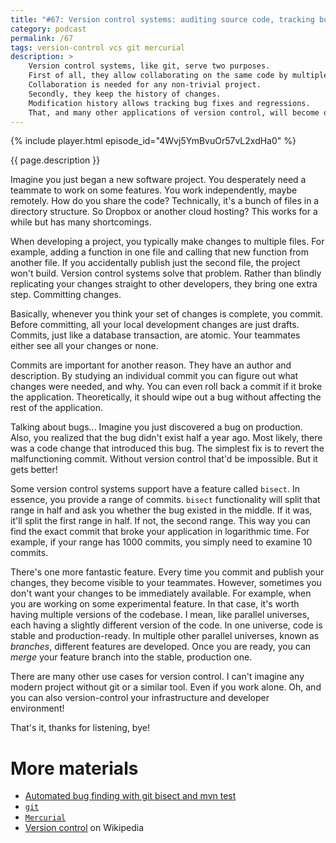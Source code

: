 ```yaml
---
title: "#67: Version control systems: auditing source code, tracking bugs and experimenting"
category: podcast
permalink: /67
tags: version-control vcs git mercurial
description: >
    Version control systems, like git, serve two purposes.
    First of all, they allow collaborating on the same code by multiple developers.
    Collaboration is needed for any non-trivial project.
    Secondly, they keep the history of changes.
    Modification history allows tracking bug fixes and regressions.
    That, and many other applications of version control, will become obvious in a second.
---
```


{% include player.html episode_id="4Wvj5YmBvuOr57vL2xdHa0" %}

{{ page.description }}

Imagine you just began a new software project.
You desperately need a teammate to work on some features.
You work independently, maybe remotely.
How do you share the code?
Technically, it's a bunch of files in a directory structure.
So Dropbox or another cloud hosting?
This works for a while but has many shortcomings.

When developing a project, you typically make changes to multiple files.
For example, adding a function in one file and calling that new function from another file.
If you accidentally publish just the second file, the project won't build.
Version control systems solve that problem.
Rather than blindly replicating your changes straight to other developers, they bring one extra step.
Committing changes.

Basically, whenever you think your set of changes is complete, you commit.
Before committing, all your local development changes are just drafts.
Commits, just like a database transaction, are atomic.
Your teammates either see all your changes or none.

Commits are important for another reason.
They have an author and description.
By studying an individual commit you can figure out what changes were needed, and why.
You can even roll back a commit if it broke the application.
Theoretically, it should wipe out a bug without affecting the rest of the application.

Talking about bugs...
Imagine you just discovered a bug on production.
Also, you realized that the bug didn't exist half a year ago.
Most likely, there was a code change that introduced this bug.
The simplest fix is to revert the malfunctioning commit.
Without version control that'd be impossible.
But it gets better!

Some version control systems support have a feature called `bisect`.
In essence, you provide a range of commits.
`bisect` functionality will split that range in half and ask you whether the bug existed in the middle.
If it was, it'll split the first range in half.
If not, the second range.
This way you can find the exact commit that broke your application in logarithmic time.
For example, if your range has 1000 commits, you simply need to examine 10 commits.

There's one more fantastic feature.
Every time you commit and publish your changes, they become visible to your teammates.
However, sometimes you don't want your changes to be immediately available.
For example, when you are working on some experimental feature.
In that case, it's worth having multiple versions of the codebase.
I mean, like parallel universes, each having a slightly different version of the code.
In one universe, code is stable and production-ready.
In multiple other parallel universes, known as _branches_, different features are developed.
Once you are ready, you can _merge_ your feature branch into the stable, production one.

There are many other use cases for version control.
I can't imagine any modern project without git or a similar tool.
Even if you work alone.
Oh, and you can also version-control your infrastructure and developer environment!

That's it, thanks for listening, bye!

# More materials

* [Automated bug finding with git bisect and mvn test](https://nurkiewicz.com/2014/03/automated-bug-finding-with-git-bisect.html)
* [`git`](https://git-scm.com/)
* [`Mercurial`](https://www.mercurial-scm.org/)
* [Version control](https://en.wikipedia.org/wiki/Version_control) on Wikipedia
